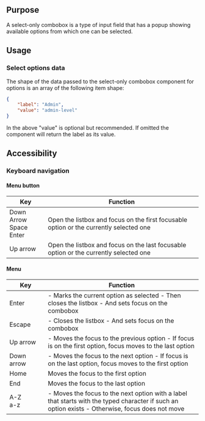 ## Purpose

A select-only combobox is a type of input field that has a popup showing available options from which one can be selected.

## Usage

### Select options data

The shape of the data passed to the select-only combobox component for options is an array of the following item shape:

```json
{
	"label": "Admin",
	"value": "admin-level"
}
```

In the above "value" is optional but recommended. If omitted the component will return the label as its value.

## Accessibility

### Keyboard navigation

#### Menu button

<table width="100%">
	<thead>
		<tr>
			<th style="width: 20%">Key</th>
			<th>Function</th>
		</tr>
	</thead>
	<tbody>
		<tr>
			<td>Down Arrow<br/>Space<br/>Enter</td>
			<td>Open the listbox and focus on the first focusable option or the currently selected one</td>
		</tr>
		<tr>
			<td>Up arrow</td>
			<td>Open the listbox and focus on the last focusable option or the currently selected one</td>
		</tr>
	</tbody>
</table>

#### Menu

<table width="100%">
	<thead>
		<tr>
			<th style="width: 20%">Key</th>
			<th>Function</th>
		</tr>
	</thead>
	<tbody>
		<tr>
			<td>Enter</td>
			<td>
				- Marks the current option as selected
				- Then closes the listbox
				- And sets focus on the combobox
			</td>
		</tr>
		<tr>
			<td>Escape</td>
			<td>
				- Closes the listbox
				- And sets focus on the combobox
			</td>
		</tr>
		<tr>
			<td>Up arrow</td>
			<td>
				- Moves the focus to the previous option
				- If focus is on the first option, focus moves to the last option
			</td>
		</tr>
		<tr>
			<td>Down arrow</td>
			<td>
				- Moves the focus to the next option
				- If focus is on the last option, focus moves to the first option
			</td>
		</tr>
		<tr>
			<td>Home</td>
			<td>Moves the focus to the first option</td>
		</tr>
		<tr>
			<td>End</td>
			<td>Moves the focus to the last option</td>
		</tr>
		<tr>
			<td>
				A-Z<br/>
				a-z
			</td>
			<td>
				- Moves the focus to the next option with a label that starts with the typed character if such an option exists
				- Otherwise, focus does not move
			</td>
		</tr>
	</tbody>
</table>
